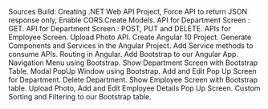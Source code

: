 Sources Build: Creating .NET Web API Project, Force API to return JSON response only, Enable CORS.Create Models.
 API for Department Screen : GET.
 API for Department Screen : POST, PUT and DELETE.
 APIs for Employee Screen.
 Upload Photo API.
 Create Angular 10 Project.
 Generate Components and Services in the Angular Project.
 Add Service methods to consume APIs.
 Routing in Angular.
 Add Bootstrap to our Angular App.
 Navigation Menu using Bootstrap.
Show Department Screen with Bootstrap Table.
Modal PopUp Window using Bootstrap.
 Add and Edit Pop Up Screen for Department.
 Delete Department.
 Show Employee Screen with Bootstrap table.
 Upload Photo, Add and Edit Employee Details Pop Up Screen.
 Custom Sorting and Filtering to our Bootstrap table.

